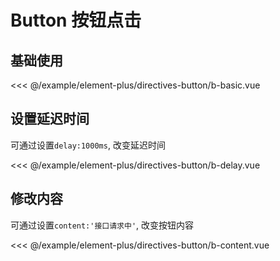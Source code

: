 
# Button 按钮点击

## 基础使用

<demo src="directives-button/b-basic">

<<< @/example/element-plus/directives-button/b-basic.vue
</demo>

## 设置延迟时间

可通过设置`delay:1000ms`, 改变延迟时间

<demo src="directives-button/b-delay">

<<< @/example/element-plus/directives-button/b-delay.vue
</demo>

## 修改内容

可通过设置`content:'接口请求中'`, 改变按钮内容

<demo src="directives-button/b-content">

<<< @/example/element-plus/directives-button/b-content.vue
</demo>
